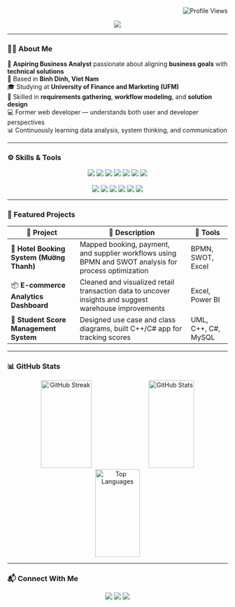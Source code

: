 <p align="right">
  <img src="https://komarev.com/ghpvc/?username=NhuQuynh9548&label=Profile+Views&color=blue&style=flat" alt="Profile Views" />
</p>

<!-- Banner -->
<p align="center">
  <img src="https://readme-typing-svg.herokuapp.com?font=Righteous&size=45&color=F7A41D&center=true&vCenter=true&width=700&height=60&lines=Welcome+to+my+GitHub+👋;+I'm+Nhu+Quynh+!" />
</p>

---

### 👩‍💼 About Me

🌟 **Aspiring Business Analyst** passionate about aligning **business goals** with **technical solutions**  
📍 Based in **Binh Dinh, Viet Nam**  
🎓 Studying at **University of Finance and Marketing (UFM)**  
🧠 Skilled in **requirements gathering**, **workflow modeling**, and **solution design**  
💻 Former web developer — understands both user and developer perspectives  
📊 Continuously learning data analysis, system thinking, and communication

---

### ⚙️ Skills & Tools

<p align="center">
  <!-- BA Tools -->
  <img src="https://img.shields.io/badge/UML-000000?style=for-the-badge&logoColor=white" />
  <img src="https://img.shields.io/badge/BPMN-0052CC?style=for-the-badge&logoColor=white" />
  <img src="https://img.shields.io/badge/User%20Stories-F48C06?style=for-the-badge&logoColor=white" />
  <img src="https://img.shields.io/badge/Figma-F24E1E?style=for-the-badge&logo=figma&logoColor=white" />
  <img src="https://img.shields.io/badge/Microsoft%20Excel-217346?style=for-the-badge&logo=microsoft-excel&logoColor=white" />
  <img src="https://img.shields.io/badge/Power%20BI-F2C811?style=for-the-badge&logo=power-bi&logoColor=black" />
  <img src="https://img.shields.io/badge/Draw.io-F08705?style=for-the-badge&logo=diagrams.net&logoColor=white" />
  <br><br>
  <!-- Dev Tools -->
  <img src="https://img.shields.io/badge/HTML-E34F26?style=for-the-badge&logo=html5&logoColor=white" />
  <img src="https://img.shields.io/badge/CSS-1572B6?style=for-the-badge&logo=css3&logoColor=white" />
  <img src="https://img.shields.io/badge/C++-00599C?style=for-the-badge&logo=c%2b%2b&logoColor=white" />
  <img src="https://img.shields.io/badge/C%23-68217A?style=for-the-badge&logo=c-sharp&logoColor=white" />
  <img src="https://img.shields.io/badge/MySQL-4479A1?style=for-the-badge&logo=mysql&logoColor=white" />
  <img src="https://img.shields.io/badge/VS%20Code-007ACC?style=for-the-badge&logo=visualstudiocode&logoColor=white" />
</p>

---

### 🚀 Featured Projects

| 📌 Project | 📝 Description | 🧰 Tools |
|-----------|----------------|----------|
| 🏨 **Hotel Booking System (Mường Thanh)** | Mapped booking, payment, and supplier workflows using BPMN and SWOT analysis for process optimization | BPMN, SWOT, Excel |
| 📦 **E-commerce Analytics Dashboard** | Cleaned and visualized retail transaction data to uncover insights and suggest warehouse improvements | Excel, Power BI |
| 🧾 **Student Score Management System** | Designed use case and class diagrams, built C++/C# app for tracking scores | UML, C++, C#, MySQL |

---

### 📊 GitHub Stats

<div align="center">
  <img src="https://github-readme-streak-stats-salesp07.vercel.app/?user=NhuQuynh9548&count_private=true&theme=react&border_radius=10" alt="GitHub Streak" height="200" width="48%"/>
  <img src="https://github-readme-stats-salesp07.vercel.app/api?username=NhuQuynh9548&count_private=true&show_icons=true&theme=react&rank_icon=github&border_radius=10" alt="GitHub Stats" height="200" width="45.5%"/>  
  <br>
  <img src="https://github-readme-stats-salesp07.vercel.app/api/top-langs/?username=NhuQuynh9548&layout=compact&theme=react&border_radius=10" alt="Top Languages" height="200" width="45%"/>
</div>

---

### 📬 Connect With Me

<p align="center">
  <a href="mailto:caonhuquynhwl@gmail.com" target="_blank"><img src="https://img.shields.io/badge/Gmail-D14836?style=for-the-badge&logo=gmail&logoColor=white"/></a>
  <a href="https://www.facebook.com/caonhuquynhwl3004" target="_blank"><img src="https://img.shields.io/badge/Facebook-1877F2?style=for-the-badge&logo=facebook&logoColor=white"/></a>
  <a href="https://www.linkedin.com/in/nh%C6%B0-qu%E1%BB%B3nh-cao-425011359/" target="_blank"><img src="https://img.shields.io/badge/LinkedIn-0A66C2?style=for-the-badge&logo=linkedin&logoColor=white"/>
</p>

